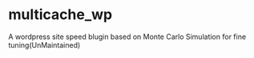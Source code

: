 # multicache_wp
A wordpress site speed blugin based on Monte Carlo Simulation for fine tuning(UnMaintained)
